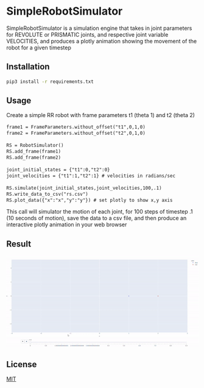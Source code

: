 # SimpleRobotSimulator

SimpleRobotSimulator is a simulation engine that takes in joint parameters for REVOLUTE or PRISMATIC joints, and respective joint variable VELOCITIES, and produces a plotly animation showing the movement of the robot for a given timestep

## Installation

```bash
pip3 install -r requirements.txt
```
## Usage
Create a simple RR robot with frame parameters t1 (theta 1) and t2 (theta 2)
```python3
frame1 = FrameParameters.without_offset("t1",0,1,0)
frame2 = FrameParameters.without_offset("t2",0,1,0)

RS = RobotSimulator()
RS.add_frame(frame1)
RS.add_frame(frame2)

joint_initial_states = {"t1":0,"t2":0}
joint_velocities = {"t1":1,"t2":1} # velocities in radians/sec

RS.simulate(joint_initial_states,joint_velocities,100,.1)
RS.write_data_to_csv("rs.csv")
RS.plot_data({"x":"x","y":"y"}) # set plotly to show x,y axis
```
This call will simulator the motion of each joint, for 100 steps of timestep .1 (10 seconds of motion), save the data to a csv file, and then produce an interactive plotly animation in your web browser

## Result
![](images/RRexample.gif)

## License
[MIT](https://choosealicense.com/licenses/mit/)